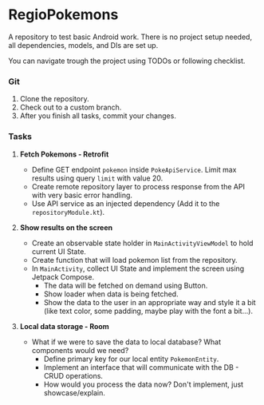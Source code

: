 # RegioPokemons

A repository to test basic Android work. There is no project setup needed, all dependencies, models, and DIs are set up.

You can navigate trough the project using TODOs or following checklist. 

### Git

1. Clone the repository.
2. Check out to a custom branch.
3. After you finish all tasks, commit your changes.

### Tasks

1. **Fetch Pokemons - Retrofit**
   - Define GET endpoint `pokemon` inside `PokeApiService`. Limit max results using query `limit` with value 20.
   - Create remote repository layer to process response from the API with very basic error handling.
   - Use API service as an injected dependency (Add it to the `repositoryModule.kt`).

2. **Show results on the screen**
   - Create an observable state holder in `MainActivityViewModel` to hold current UI State.
   - Create function that will load pokemon list from the repository.
   - In `MainActivity`, collect UI State and implement the screen using Jetpack Compose.
     - The data will be fetched on demand using Button.
     - Show loader when data is being fetched.
     - Show the data to the user in an appropriate way and style it a bit (like text color, some padding, maybe play with the font a bit...).

3. **Local data storage - Room**
   - What if we were to save the data to local database? What components would we need?
     - Define primary key for our local entity `PokemonEntity`.
     - Implement an interface that will communicate with the DB - CRUD operations.
     - How would you process the data now? Don't implement, just showcase/explain.